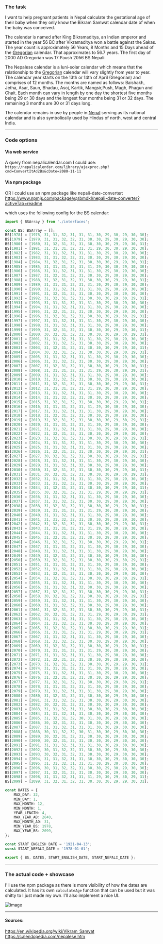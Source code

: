 ### The task
I want to help pregnant patients in Nepal calculate the gestational age of their baby when they only know the Bikram Samwat calendar date of when the baby was conceived. 

The calendar is named after King Bikramaditya, an Indian emperor and started in the year 56 BC after Vikramaditya won a battle against the Sakas. The year count is approximately 56 Years, 8 Months and 15 Days ahead of the [Gregorian](https://calendopedia.com/gregorian.htm) calendar. That approximates to 56.7 years. The first day of 2000 AD Gregorian was 17 Paush 2056 BS Nepali.

The Nepalese calendar is a luni-solar calendar which means that the relationship to the [Gregorian](https://calendopedia.com/gregorian.htm) calendar will vary slightly from year to year. The calendar year starts on the 13th or 14th of April (Gregorian) and comprises of 12 months. The months are named as follows: Baishakh, Jetha, Asar, Saun, Bhadau, Asoj, Kartik, Mangsir,Push, Magh, Phagun and Chait. Each month can vary in length by one day the shortest five months being 29 or 30 days and the longest four months being 31 or 32 days. The remaining 3 months are 30 or 31 days long.

The calendar remains in use by people in [Nepal](https://en.wikipedia.org/wiki/Nepal "Nepal") serving as its national calendar and is also symbolically used by Hindus of north, west and central India.

---
### Code options

#### Via web service
A query from nepalicalendar.com I could use: `https://nepalicalendar.com/library/ajaxproc.php?cmd=ConvertItAd2Bs&cDate=2080-11-11`

#### Via npm package
OR I could use an npm package like nepali-date-converter: https://www.npmjs.com/package/@sbmdkl/nepali-date-converter?activeTab=readme

which uses the following config for the BS calendar:

```ts
import { BSArray } from './interfaces';

const BS: BSArray = [];
BS[1978] = [1978, 31, 31, 32, 31, 31, 31, 30, 29, 30, 29, 30, 30];
BS[1979] = [1979, 31, 31, 32, 32, 31, 30, 30, 29, 30, 29, 30, 30];
BS[1980] = [1980, 31, 32, 31, 32, 31, 30, 30, 30, 29, 29, 30, 31];
BS[1981] = [1981, 31, 31, 31, 32, 31, 31, 29, 30, 30, 29, 30, 30];
BS[1982] = [1982, 31, 31, 32, 31, 31, 31, 30, 29, 30, 29, 30, 30];
BS[1983] = [1983, 31, 31, 32, 32, 31, 30, 30, 29, 30, 29, 30, 30];
BS[1984] = [1984, 31, 32, 31, 32, 31, 30, 30, 30, 29, 29, 30, 31];
BS[1985] = [1985, 31, 31, 31, 32, 31, 31, 29, 30, 30, 29, 30, 30];
BS[1986] = [1986, 31, 31, 32, 31, 31, 31, 30, 29, 30, 29, 30, 30];
BS[1987] = [1987, 31, 32, 31, 32, 31, 30, 30, 29, 30, 29, 30, 30];
BS[1988] = [1988, 31, 32, 31, 32, 31, 30, 30, 30, 29, 29, 30, 31];
BS[1989] = [1989, 31, 31, 31, 32, 31, 31, 30, 29, 30, 29, 30, 30];
BS[1990] = [1990, 31, 31, 32, 31, 31, 31, 30, 29, 30, 29, 30, 30];
BS[1991] = [1991, 31, 32, 31, 32, 31, 30, 30, 29, 30, 29, 30, 30];
BS[1992] = [1992, 31, 32, 31, 32, 31, 30, 30, 30, 29, 30, 29, 31];
BS[1993] = [1993, 31, 31, 31, 32, 31, 31, 30, 29, 30, 29, 30, 30];
BS[1994] = [1994, 31, 31, 32, 31, 31, 31, 30, 29, 30, 29, 30, 30];
BS[1995] = [1995, 31, 32, 31, 32, 31, 30, 30, 30, 29, 29, 30, 30];
BS[1996] = [1996, 31, 32, 31, 32, 31, 30, 30, 30, 29, 30, 29, 31];
BS[1997] = [1997, 31, 31, 32, 31, 31, 31, 30, 29, 30, 29, 30, 30];
BS[1998] = [1998, 31, 31, 32, 31, 31, 31, 30, 29, 30, 29, 30, 30];
BS[1999] = [1999, 31, 32, 31, 32, 31, 30, 30, 30, 29, 29, 30, 31];
BS[2000] = [2000, 30, 32, 31, 32, 31, 30, 30, 30, 29, 30, 29, 31];
BS[2001] = [2001, 31, 31, 32, 31, 31, 31, 30, 29, 30, 29, 30, 30];
BS[2002] = [2002, 31, 31, 32, 32, 31, 30, 30, 29, 30, 29, 30, 30];
BS[2003] = [2003, 31, 32, 31, 32, 31, 30, 30, 30, 29, 29, 30, 31];
BS[2004] = [2004, 30, 32, 31, 32, 31, 30, 30, 30, 29, 30, 29, 31];
BS[2005] = [2005, 31, 31, 32, 31, 31, 31, 30, 29, 30, 29, 30, 30];
BS[2006] = [2006, 31, 31, 32, 32, 31, 30, 30, 29, 30, 29, 30, 30];
BS[2007] = [2007, 31, 32, 31, 32, 31, 30, 30, 30, 29, 29, 30, 31];
BS[2008] = [2008, 31, 31, 31, 32, 31, 31, 29, 30, 30, 29, 29, 31];
BS[2009] = [2009, 31, 31, 32, 31, 31, 31, 30, 29, 30, 29, 30, 30];
BS[2010] = [2010, 31, 31, 32, 32, 31, 30, 30, 29, 30, 29, 30, 30];
BS[2011] = [2011, 31, 32, 31, 32, 31, 30, 30, 30, 29, 29, 30, 31];
BS[2012] = [2012, 31, 31, 31, 32, 31, 31, 29, 30, 30, 29, 30, 30];
BS[2013] = [2013, 31, 31, 32, 31, 31, 31, 30, 29, 30, 29, 30, 30];
BS[2014] = [2014, 31, 31, 32, 32, 31, 30, 30, 29, 30, 29, 30, 30];
BS[2015] = [2015, 31, 32, 31, 32, 31, 30, 30, 30, 29, 29, 30, 31];
BS[2016] = [2016, 31, 31, 31, 32, 31, 31, 29, 30, 30, 29, 30, 30];
BS[2017] = [2017, 31, 31, 32, 31, 31, 31, 30, 29, 30, 29, 30, 30];
BS[2018] = [2018, 31, 32, 31, 32, 31, 30, 30, 29, 30, 29, 30, 30];
BS[2019] = [2019, 31, 32, 31, 32, 31, 30, 30, 30, 29, 30, 29, 31];
BS[2020] = [2020, 31, 31, 31, 32, 31, 31, 30, 29, 30, 29, 30, 30];
BS[2021] = [2021, 31, 31, 32, 31, 31, 31, 30, 29, 30, 29, 30, 30];
BS[2022] = [2022, 31, 32, 31, 32, 31, 30, 30, 30, 29, 29, 30, 30];
BS[2023] = [2023, 31, 32, 31, 32, 31, 30, 30, 30, 29, 30, 29, 31];
BS[2024] = [2024, 31, 31, 31, 32, 31, 31, 30, 29, 30, 29, 30, 30];
BS[2025] = [2025, 31, 31, 32, 31, 31, 31, 30, 29, 30, 29, 30, 30];
BS[2026] = [2026, 31, 32, 31, 32, 31, 30, 30, 30, 29, 29, 30, 31];
BS[2027] = [2027, 30, 32, 31, 32, 31, 30, 30, 30, 29, 30, 29, 31];
BS[2028] = [2028, 31, 31, 32, 31, 31, 31, 30, 29, 30, 29, 30, 30];
BS[2029] = [2029, 31, 31, 32, 31, 32, 30, 30, 29, 30, 29, 30, 30];
BS[2030] = [2030, 31, 32, 31, 32, 31, 30, 30, 30, 29, 29, 30, 31];
BS[2031] = [2031, 30, 32, 31, 32, 31, 30, 30, 30, 29, 30, 29, 31];
BS[2032] = [2032, 31, 31, 32, 31, 31, 31, 30, 29, 30, 29, 30, 30];
BS[2033] = [2033, 31, 31, 32, 32, 31, 30, 30, 29, 30, 29, 30, 30];
BS[2034] = [2034, 31, 32, 31, 32, 31, 30, 30, 30, 29, 29, 30, 31];
BS[2035] = [2035, 30, 32, 31, 32, 31, 31, 29, 30, 30, 29, 29, 31];
BS[2036] = [2036, 31, 31, 32, 31, 31, 31, 30, 29, 30, 29, 30, 30];
BS[2037] = [2037, 31, 31, 32, 32, 31, 30, 30, 29, 30, 29, 30, 30];
BS[2038] = [2038, 31, 32, 31, 32, 31, 30, 30, 30, 29, 29, 30, 31];
BS[2039] = [2039, 31, 31, 31, 32, 31, 31, 29, 30, 30, 29, 30, 30];
BS[2040] = [2040, 31, 31, 32, 31, 31, 31, 30, 29, 30, 29, 30, 30];
BS[2041] = [2041, 31, 31, 32, 32, 31, 30, 30, 29, 30, 29, 30, 30];
BS[2042] = [2042, 31, 32, 31, 32, 31, 30, 30, 30, 29, 29, 30, 31];
BS[2043] = [2043, 31, 31, 31, 32, 31, 31, 29, 30, 30, 29, 30, 30];
BS[2044] = [2044, 31, 31, 32, 31, 31, 31, 30, 29, 30, 29, 30, 30];
BS[2045] = [2045, 31, 32, 31, 32, 31, 30, 30, 29, 30, 29, 30, 30];
BS[2046] = [2046, 31, 32, 31, 32, 31, 30, 30, 30, 29, 29, 30, 31];
BS[2047] = [2047, 31, 31, 31, 32, 31, 31, 30, 29, 30, 29, 30, 30];
BS[2048] = [2048, 31, 31, 32, 31, 31, 31, 30, 29, 30, 29, 30, 30];
BS[2049] = [2049, 31, 32, 31, 32, 31, 30, 30, 30, 29, 29, 30, 30];
BS[2050] = [2050, 31, 32, 31, 32, 31, 30, 30, 30, 29, 30, 29, 31];
BS[2051] = [2051, 31, 31, 31, 32, 31, 31, 30, 29, 30, 29, 30, 30];
BS[2052] = [2052, 31, 31, 32, 31, 31, 31, 30, 29, 30, 29, 30, 30];
BS[2053] = [2053, 31, 32, 31, 32, 31, 30, 30, 30, 29, 29, 30, 30];
BS[2054] = [2054, 31, 32, 31, 32, 31, 30, 30, 30, 29, 30, 29, 31];
BS[2055] = [2055, 31, 31, 32, 31, 31, 31, 30, 29, 30, 29, 30, 30];
BS[2056] = [2056, 31, 31, 32, 31, 32, 30, 30, 29, 30, 29, 30, 30];
BS[2057] = [2057, 31, 32, 31, 32, 31, 30, 30, 30, 29, 29, 30, 31];
BS[2058] = [2058, 30, 32, 31, 32, 31, 30, 30, 30, 29, 30, 29, 31];
BS[2059] = [2059, 31, 31, 32, 31, 31, 31, 30, 29, 30, 29, 30, 30];
BS[2060] = [2060, 31, 31, 32, 32, 31, 30, 30, 29, 30, 29, 30, 30];
BS[2061] = [2061, 31, 32, 31, 32, 31, 30, 30, 30, 29, 29, 30, 31];
BS[2062] = [2062, 30, 32, 31, 32, 31, 31, 29, 30, 29, 30, 29, 31];
BS[2063] = [2063, 31, 31, 32, 31, 31, 31, 30, 29, 30, 29, 30, 30];
BS[2064] = [2064, 31, 31, 32, 32, 31, 30, 30, 29, 30, 29, 30, 30];
BS[2065] = [2065, 31, 32, 31, 32, 31, 30, 30, 30, 29, 29, 30, 31];
BS[2066] = [2066, 31, 31, 31, 32, 31, 31, 29, 30, 30, 29, 29, 31];
BS[2067] = [2067, 31, 31, 32, 31, 31, 31, 30, 29, 30, 29, 30, 30];
BS[2068] = [2068, 31, 31, 32, 32, 31, 30, 30, 29, 30, 29, 30, 30];
BS[2069] = [2069, 31, 32, 31, 32, 31, 30, 30, 30, 29, 29, 30, 31];
BS[2070] = [2070, 31, 31, 31, 32, 31, 31, 29, 30, 30, 29, 30, 30];
BS[2071] = [2071, 31, 31, 32, 31, 31, 31, 30, 29, 30, 29, 30, 30];
BS[2072] = [2072, 31, 32, 31, 32, 31, 30, 30, 29, 30, 29, 30, 30];
BS[2073] = [2073, 31, 32, 31, 32, 31, 30, 30, 30, 29, 29, 30, 31];
BS[2074] = [2074, 31, 31, 31, 32, 31, 31, 30, 29, 30, 29, 30, 30];
BS[2075] = [2075, 31, 31, 32, 31, 31, 31, 30, 29, 30, 29, 30, 30];
BS[2076] = [2076, 31, 32, 31, 32, 31, 30, 30, 30, 29, 29, 30, 30];
BS[2077] = [2077, 31, 32, 31, 32, 31, 30, 30, 30, 29, 30, 29, 31];
BS[2078] = [2078, 31, 31, 31, 32, 31, 31, 30, 29, 30, 29, 30, 30];
BS[2079] = [2079, 31, 31, 32, 31, 31, 31, 30, 29, 30, 29, 30, 30];
BS[2080] = [2080, 31, 32, 31, 32, 31, 30, 30, 30, 29, 29, 30, 30];
BS[2081] = [2081, 31, 31, 32, 32, 31, 30, 30, 30, 29, 30, 30, 30];
BS[2082] = [2082, 30, 32, 31, 32, 31, 30, 30, 30, 29, 30, 30, 30];
BS[2083] = [2083, 31, 31, 32, 31, 31, 30, 30, 30, 29, 30, 30, 30];
BS[2084] = [2084, 31, 31, 32, 31, 31, 30, 30, 30, 29, 30, 30, 30];
BS[2085] = [2085, 31, 32, 31, 32, 30, 31, 30, 30, 29, 30, 30, 30];
BS[2086] = [2086, 30, 32, 31, 32, 31, 30, 30, 30, 29, 30, 30, 30];
BS[2087] = [2087, 31, 31, 32, 31, 31, 31, 30, 30, 29, 30, 30, 30];
BS[2088] = [2088, 30, 31, 32, 32, 30, 31, 30, 30, 29, 30, 30, 30];
BS[2089] = [2089, 30, 32, 31, 32, 31, 30, 30, 30, 29, 30, 30, 30];
BS[2090] = [2090, 30, 32, 31, 32, 31, 30, 30, 30, 29, 30, 30, 30];
BS[2091] = [2091, 31, 31, 32, 31, 31, 31, 30, 30, 29, 30, 30, 30];
BS[2092] = [2092, 30, 31, 32, 32, 31, 30, 30, 30, 29, 30, 30, 30];
BS[2093] = [2093, 30, 32, 31, 32, 31, 30, 30, 30, 29, 30, 30, 30];
BS[2094] = [2094, 31, 31, 32, 31, 31, 30, 30, 30, 29, 30, 30, 30];
BS[2095] = [2095, 31, 31, 32, 31, 31, 31, 30, 29, 30, 30, 30, 30];
BS[2096] = [2096, 30, 31, 32, 32, 31, 30, 30, 29, 30, 29, 30, 30];
BS[2097] = [2097, 31, 32, 31, 32, 31, 30, 30, 30, 29, 30, 30, 30];
BS[2098] = [2098, 31, 31, 32, 31, 31, 31, 29, 30, 29, 30, 29, 31];
BS[2099] = [2099, 31, 32, 31, 32, 31, 30, 30, 30, 29, 29, 30, 31];

const DATES = {
	MAX_DAY: 32,
	MIN_DAY: 1,
	MAX_MONTH: 12,
	MIN_MONTH: 1,
	YEAR_LENGTH: 4,
	MAX_YEAR_AD: 2040,
	MAX_MONTH_AD: 31,
	MIN_YEAR_BS: 1978,
	MAX_YEAR_BS: 2099,
};

const START_ENGLISH_DATE = '1921-04-13';
const START_NEPALI_DATE = '1978-01-01';

export { BS, DATES, START_ENGLISH_DATE, START_NEPALI_DATE };
```

---

### The actual code + showcase

I'll use the npm package as there is more visibility of how the dates are calculated. It has its own `calculateAge` function that can be used but it was shitty to I just made my own. I'll also implement a nice UI.


![image](https://github.com/eternalBackPain/Nepali-gestational-age-calculator/assets/97266283/79a98bc3-aa53-4a39-954d-323041b38b99)



---
#### Sources:
https://en.wikipedia.org/wiki/Vikram_Samvat
https://calendopedia.com/nepalese.htm
